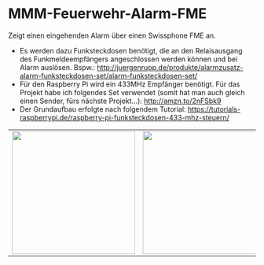# MMM-Feuerwehr-Alarm-FME
Zeigt einen eingehenden Alarm über einen Swissphone FME an.
* Es werden dazu Funksteckdosen benötigt, die an den Relaisausgang des Funkmeldeempfängers angeschlossen werden können und bei Alarm auslösen. Bspw.: http://juergenrupp.de/produkte/alarmzusatz-alarm-funksteckdosen-set/alarm-funksteckdosen-set/
* Für den Raspberry Pi wird ein 433MHz Empfänger benötigt. Für das Projekt habe ich folgendes Set verwendet (somit hat man auch gleich einen Sender, fürs nächste Projekt...): <a href="http://amzn.to/2nFSbk9" target="_blank">http://amzn.to/2nFSbk9</a>
* Der Grundaufbau erfolgte nach folgendem Tutorial: https://tutorials-raspberrypi.de/raspberry-pi-funksteckdosen-433-mhz-steuern/

<table>
<tr>
<td>
<img src="https://cloud.githubusercontent.com/assets/26480749/25527304/8afd1e2c-2c18-11e7-97ca-3a2ad28e17e5.jpg" border="0" height="250px">
</td>
<td>
<img src="https://cloud.githubusercontent.com/assets/26480749/25527303/8af9ceb6-2c18-11e7-897e-f704bcc81c25.jpg" border="0" height="250px">
</td>
<td>
<img src="https://cloud.githubusercontent.com/assets/26480749/25527305/8afdf19e-2c18-11e7-8d15-c8aa3c955765.jpg" border="0" height="250px">
</td>
</tr>
</table>


